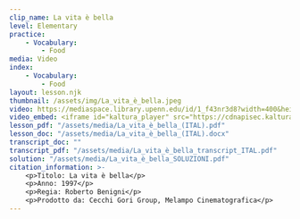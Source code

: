 ```yaml
---
clip_name: La vita è bella
level: Elementary
practice: 
    - Vocabulary: 
        - Food
media: Video
index: 
    - Vocabulary: 
        - Food
layout: lesson.njk
thumbnail: /assets/img/La_vita_è_bella.jpeg
video: https://mediaspace.library.upenn.edu/id/1_f43nr3d8?width=400&height=285&playerId=52628472
video_embed: <iframe id="kaltura_player" src="https://cdnapisec.kaltura.com/p/1147242/sp/114724200/embedIframeJs/uiconf_id/9757771/partner_id/1147242?iframeembed=true&playerId=kaltura_player&entry_id=1_f43nr3d8&flashvars[streamerType]=auto&amp;flashvars[localizationCode]=en&amp;flashvars[sideBarContainer.plugin]=true&amp;flashvars[sideBarContainer.position]=left&amp;flashvars[sideBarContainer.clickToClose]=true&amp;flashvars[chapters.plugin]=true&amp;flashvars[chapters.layout]=vertical&amp;flashvars[chapters.thumbnailRotator]=false&amp;flashvars[streamSelector.plugin]=true&amp;flashvars[EmbedPlayer.SpinnerTarget]=videoHolder&amp;flashvars[dualScreen.plugin]=true&amp;flashvars[Kaltura.addCrossoriginToIframe]=true&amp;&wid=1_lket5ose" width="400" height="285" allowfullscreen webkitallowfullscreen mozAllowFullScreen allow="autoplay *; fullscreen *; encrypted-media *" sandbox="allow-downloads allow-forms allow-same-origin allow-scripts allow-top-navigation allow-pointer-lock allow-popups allow-modals allow-orientation-lock allow-popups-to-escape-sandbox allow-presentation allow-top-navigation-by-user-activation" frameborder="0" title="La_vita_è_bella"></iframe>
lesson_pdf: "/assets/media/La_vita_è_bella_(ITAL).pdf"
lesson_doc: "/assets/media/La_vita_è_bella_(ITAL).docx"
transcript_doc: ""
transcript_pdf: "/assets/media/La_vita_è_bella_transcript_ITAL.pdf"
solution: "/assets/media/La_vita_è_bella_SOLUZIONI.pdf"
citation_information: >- 
    <p>Titolo: La vita è bella</p>
    <p>Anno: 1997</p>
    <p>Regia: Roberto Benigni</p>
    <p>Prodotto da: Cecchi Gori Group, Melampo Cinematografica</p>
---
```


